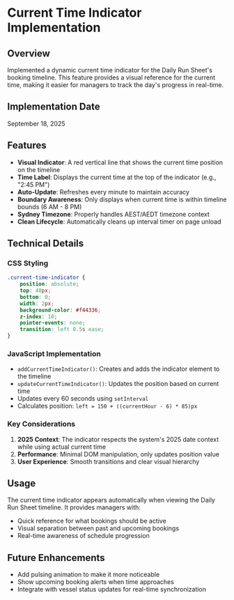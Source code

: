 # Current Time Indicator Implementation

## Overview
Implemented a dynamic current time indicator for the Daily Run Sheet's booking timeline. This feature provides a visual reference for the current time, making it easier for managers to track the day's progress in real-time.

## Implementation Date
September 18, 2025

## Features
- **Visual Indicator**: A red vertical line that shows the current time position on the timeline
- **Time Label**: Displays the current time at the top of the indicator (e.g., "2:45 PM")
- **Auto-Update**: Refreshes every minute to maintain accuracy
- **Boundary Awareness**: Only displays when current time is within timeline bounds (6 AM - 8 PM)
- **Sydney Timezone**: Properly handles AEST/AEDT timezone context
- **Clean Lifecycle**: Automatically cleans up interval timer on page unload

## Technical Details

### CSS Styling
```css
.current-time-indicator {
    position: absolute;
    top: 40px;
    bottom: 0;
    width: 2px;
    background-color: #f44336;
    z-index: 10;
    pointer-events: none;
    transition: left 0.5s ease;
}
```

### JavaScript Implementation
- `addCurrentTimeIndicator()`: Creates and adds the indicator element to the timeline
- `updateCurrentTimeIndicator()`: Updates the position based on current time
- Updates every 60 seconds using `setInterval`
- Calculates position: `left = 150 + ((currentHour - 6) * 85)px`

### Key Considerations
1. **2025 Context**: The indicator respects the system's 2025 date context while using actual current time
2. **Performance**: Minimal DOM manipulation, only updates position value
3. **User Experience**: Smooth transitions and clear visual hierarchy

## Usage
The current time indicator appears automatically when viewing the Daily Run Sheet timeline. It provides managers with:
- Quick reference for what bookings should be active
- Visual separation between past and upcoming bookings
- Real-time awareness of schedule progression

## Future Enhancements
- Add pulsing animation to make it more noticeable
- Show upcoming booking alerts when time approaches
- Integrate with vessel status updates for real-time synchronization
